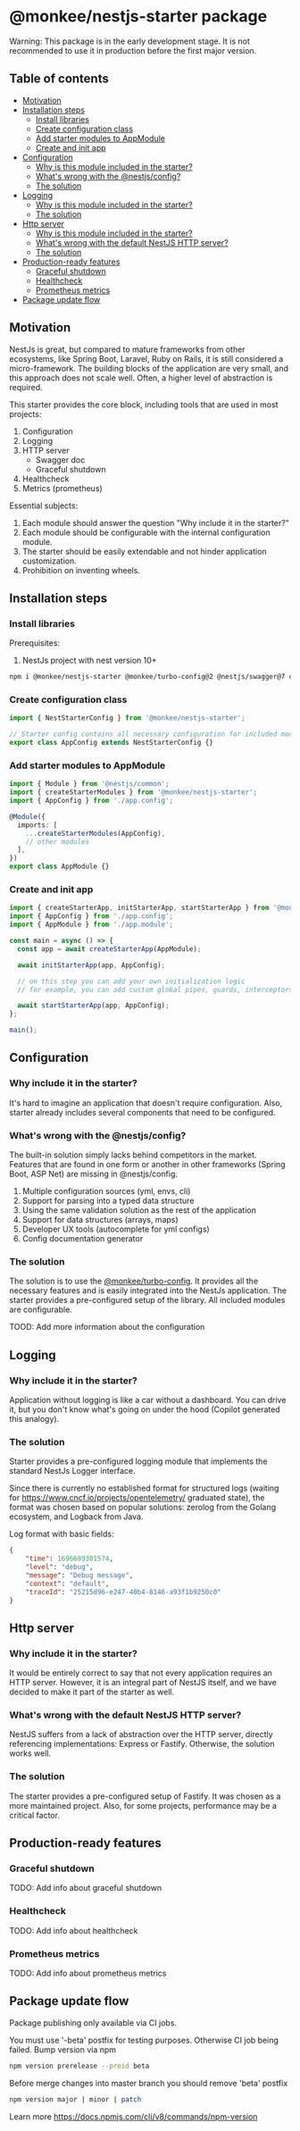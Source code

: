 # @monkee/nestjs-starter package

Warning: This package is in the early development stage. It is not recommended to use it in production before the first major version.

## Table of contents
- [Motivation](#motivation)
- [Installation steps](#installation-steps)
  - [Install libraries](#install-libraries)
  - [Create configuration class](#create-configuration-class)
  - [Add starter modules to AppModule](#add-starter-modules-to-appmodule)
  - [Create and init app](#create-and-init-app)
- [Configuration](#configuration)
  - [Why is this module included in the starter?](#why-is-this-module-included-in-the-starter)
  - [What's wrong with the @nestjs/config?](#whats-wrong-with-the-nestjsconfig)
  - [The solution](#the-solution)
- [Logging](#logging)
  - [Why is this module included in the starter?](#why-is-this-module-included-in-the-starter-1)
  - [The solution](#the-solution-1)
- [Http server](#http-server)
  - [Why is this module included in the starter?](#why-is-this-module-included-in-the-starter-2)
  - [What's wrong with the default NestJS HTTP server?](#whats-wrong-with-the-default-nestjs-http-server)
  - [The solution](#the-solution-2)
- [Production-ready features](#production-ready-features)
  - [Graceful shutdown](#graceful-shutdown)
  - [Healthcheck](#healthcheck)
  - [Prometheus metrics](#prometheus-metrics)
- [Package update flow](#package-update-flow)

## Motivation

NestJs is great, but compared to mature frameworks from other ecosystems, like Spring Boot, Laravel, Ruby on Rails, it is still considered a micro-framework. The building blocks of the application are very small, and this approach does not scale well. Often, a higher level of abstraction is required.

This starter provides the core block, including tools that are used in most projects:

1. Configuration
2. Logging
3. HTTP server
    * Swagger doc
    * Graceful shutdown
4. Healthcheck
5. Metrics (prometheus)

Essential subjects:

1. Each module should answer the question "Why include it in the starter?"
2. Each module should be configurable with the internal configuration module.
3. The starter should be easily extendable and not hinder application customization.
4. Prohibition on inventing wheels.

## Installation steps

### Install libraries

Prerequisites:
1. NestJs project with nest version 10+

```bash
npm i @monkee/nestjs-starter @monkee/turbo-config@2 @nestjs/swagger@7 class-validator@0.13.2
```

### Create configuration class

```typescript
import { NestStarterConfig } from '@monkee/nestjs-starter';

// Starter config contains all necessary configuration for included modules
export class AppConfig extends NestStarterConfig {}
```

### Add starter modules to AppModule

```typescript
import { Module } from '@nestjs/common';
import { createStarterModules } from '@monkee/nestjs-starter';
import { AppConfig } from './app.config';

@Module({
  imports: [
    ...createStarterModules(AppConfig),
    // other modules
  ],
})
export class AppModule {}
```

### Create and init app
```typescript
import { createStarterApp, initStarterApp, startStarterApp } from '@monkee/nestjs-starter';
import { AppConfig } from './app.config';
import { AppModule } from './app.module';

const main = async () => {
  const app = await createStarterApp(AppModule);

  await initStarterApp(app, AppConfig);

  // on this step you can add your own initialization logic
  // for example, you can add custom global pipes, guards, interceptors, etc.

  await startStarterApp(app, AppConfig);
};

main();
```

## Configuration

### Why include it in the starter?

It's hard to imagine an application that doesn't require configuration. Also, starter already includes several components that need to be configured.

### What's wrong with the @nestjs/config?

The built-in solution simply lacks behind competitors in the market. Features that are found in one form or another in other frameworks (Spring Boot, ASP Net) are missing in @nestjs/config.

1. Multiple configuration sources (yml, envs, cli)
2. Support for parsing into a typed data structure
3. Using the same validation solution as the rest of the application
4. Support for data structures (arrays, maps)
5. Developer UX tools (autocomplete for yml configs)
6. Config documentation generator

### The solution

The solution is to use the [@monkee/turbo-config](https://github.com/monke-systems/monke-turbo-config). It provides all the necessary features and is easily integrated into the NestJs application.
The starter provides a pre-configured setup of the library. All included modules are configurable.

TOOD: Add more information about the configuration

## Logging

### Why include it in the starter?

Application without logging is like a car without a dashboard. You can drive it, but you don't know what's going on under the hood (Copilot generated this analogy).

### The solution

Starter provides a pre-configured logging module that implements the standard NestJs Logger interface.

Since there is currently no established format for structured logs (waiting for https://www.cncf.io/projects/opentelemetry/ graduated state), the format was chosen based on popular solutions: zerolog from the Golang ecosystem, and Logback from Java.

Log format with basic fields:
```json
{
    "time": 1696689301574,
    "level": "debug",
    "message": "Debug message",
    "context": "default",
    "traceId": "25215d96-e247-40b4-8146-a93f1b9250c0"
}
```

## Http server

### Why include it in the starter?

It would be entirely correct to say that not every application requires an HTTP server. However, it is an integral part of NestJS itself, and we have decided to make it part of the starter as well.

### What's wrong with the default NestJS HTTP server?

NestJS suffers from a lack of abstraction over the HTTP server, directly referencing implementations: Express or Fastify. Otherwise, the solution works well.

### The solution

The starter provides a pre-configured setup of Fastify. It was chosen as a more maintained project. Also, for some projects, performance may be a critical factor.

## Production-ready features

### Graceful shutdown

TODO: Add info about graceful shutdown

### Healthcheck

TODO: Add info about healthcheck

### Prometheus metrics

TODO: Add info about prometheus metrics

## Package update flow

Package publishing only available via CI jobs.

You must use '-beta' postfix for testing purposes. Otherwise CI job being failed. Bump version via npm

```bash
npm version prerelease --preid beta
```

Before merge changes into master branch you should remove 'beta' postfix

```bash
npm version major | minor | patch
```

Learn more <https://docs.npmjs.com/cli/v8/commands/npm-version>

